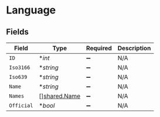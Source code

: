 # Language


## Fields

| Field                                        | Type                                         | Required                                     | Description                                  |
| -------------------------------------------- | -------------------------------------------- | -------------------------------------------- | -------------------------------------------- |
| `ID`                                         | **int*                                       | :heavy_minus_sign:                           | N/A                                          |
| `Iso3166`                                    | **string*                                    | :heavy_minus_sign:                           | N/A                                          |
| `Iso639`                                     | **string*                                    | :heavy_minus_sign:                           | N/A                                          |
| `Name`                                       | **string*                                    | :heavy_minus_sign:                           | N/A                                          |
| `Names`                                      | [][shared.Name](../../models/shared/name.md) | :heavy_minus_sign:                           | N/A                                          |
| `Official`                                   | **bool*                                      | :heavy_minus_sign:                           | N/A                                          |
